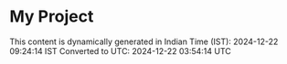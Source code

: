 # My Project

This content is dynamically generated in Indian Time (IST): 2024-12-22 09:24:14 IST
Converted to UTC: 2024-12-22 03:54:14 UTC
